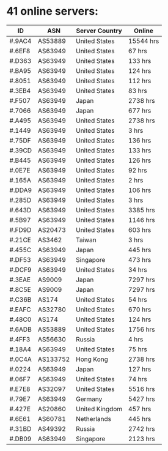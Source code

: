 # 41 online servers:

| ID | ASN | Server Country | Online |
| ------ | ------ | ------ | ------ |
| #.9AC4 | AS53889 | United States | 15544 hrs |
| #.6EF8 | AS63949 | United States | 67 hrs |
| #.D363 | AS63949 | United States | 133 hrs |
| #.BA95 | AS63949 | United States | 124 hrs |
| #.8051 | AS63949 | United States | 112 hrs |
| #.3EB4 | AS63949 | United States | 83 hrs |
| #.F507 | AS63949 | Japan | 2738 hrs |
| #.7066 | AS63949 | Japan | 677 hrs |
| #.A495 | AS63949 | United States | 2738 hrs |
| #.1449 | AS63949 | United States | 3 hrs |
| #.75DF | AS63949 | United States | 136 hrs |
| #.39CD | AS63949 | United States | 133 hrs |
| #.B445 | AS63949 | United States | 126 hrs |
| #.0E7E | AS63949 | United States | 92 hrs |
| #.165A | AS63949 | United States | 2 hrs |
| #.DDA9 | AS63949 | United States | 106 hrs |
| #.285D | AS63949 | United States | 3 hrs |
| #.643D | AS63949 | United States | 3385 hrs |
| #.5B97 | AS63949 | United States | 1146 hrs |
| #.FD9D | AS20473 | United States | 603 hrs |
| #.21CE | AS3462 | Taiwan | 3 hrs |
| #.455C | AS63949 | Japan | 445 hrs |
| #.DF53 | AS63949 | Singapore | 473 hrs |
| #.DCF9 | AS63949 | United States | 34 hrs |
| #.3EAE | AS9009 | Japan | 7297 hrs |
| #.8C5E | AS9009 | Japan | 7297 hrs |
| #.C36B | AS174 | United States | 54 hrs |
| #.EAFC | AS32780 | United States | 670 hrs |
| #.48C0 | AS174 | United States | 124 hrs |
| #.6ADB | AS53889 | United States | 1756 hrs |
| #.4FF3 | AS56630 | Russia | 4 hrs |
| #.18A4 | AS63949 | United States | 75 hrs |
| #.0C4A | AS133752 | Hong Kong | 2738 hrs |
| #.0224 | AS63949 | Japan | 127 hrs |
| #.06F7 | AS63949 | United States | 74 hrs |
| #.E7E8 | AS32097 | United States | 5516 hrs |
| #.79E7 | AS63949 | Germany | 5427 hrs |
| #.427E | AS20860 | United Kingdom | 457 hrs |
| #.6E61 | AS60781 | Netherlands | 445 hrs |
| #.31BD | AS49392 | Russia | 2742 hrs |
| #.DB09 | AS63949 | Singapore | 2123 hrs |

